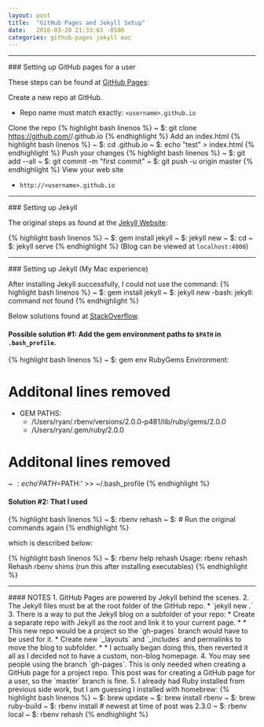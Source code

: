 ```yaml
---
layout: post
title:  "GitHub Pages and Jekyll Setup"
date:   2016-03-20 21:33:03 -0500
categories: github-pages jekyll mac
---
```


<hr>
### Setting up GitHub pages for a user

These steps can be found at [GitHub Pages](https://pages.github.com/):

Create a new repo at GitHub.  
* Repo name must match exactly: `<username>.github.io`  
  
Clone the repo
{% highlight bash linenos %}
~ $: git clone https://github.com/<username>/<username>.github.io
{% endhighlight %}
Add an index.html
{% highlight bash linenos %}
~ $: cd <username>.github.io
~ $: echo "test" > index.html
{% endhighlight %}
Push your changes
{% highlight bash linenos %}
~ $: git add --all
~ $: git commit -m "first commit"
~ $: git push -u origin master
{% endhighlight %}
View your web site  
* `http://<username>.github.io`

<hr>
### Setting up Jekyll

The original steps as found at the [Jekyll Website](https://jekyllrb.com/docs/quickstart/):

{% highlight bash linenos %}
~ $: gem install jekyll
~ $: jekyll new <name of blog>
~ $: cd <name of blog>
~ $: jekyll serve
{% endhighlight %}
(Blog can be viewed at `localhost:4000`)

<hr>
### Setting up Jekyll (My Mac experience)

After installing Jekyll successfully, I could not use the command:
{% highlight bash linenos %}
~ $: gem install jekyll
~ $: jekyll new <name of blog>
-bash: jekyll: command not found
{% endhighlight %}

Below solutions found at [StackOverflow](http://stackoverflow.com/questions/8146249).

#### Possible solution #1: Add the gem environment paths to `$PATH` in `.bash_profile`.

{% highlight bash linenos %}
~ $: gem env
RubyGems Environment:
  # Additonal lines removed
  - GEM PATHS:
     - /Users/ryan/.rbenv/versions/2.0.0-p481/lib/ruby/gems/2.0.0
     - /Users/ryan/.gem/ruby/2.0.0
  # Additonal lines removed
~ $: echo 'PATH=$PATH:<path to gem>' >> ~/.bash_profile
{% endhighlight %}

#### Solution #2: That I used

{% highlight bash linenos %}
~ $: rbenv rehash
~ $: # Run the original commands again
{% endhighlight %}

which is described below:

{% highlight bash linenos %}
~ $: rbenv help rehash
Usage: rbenv rehash
Rehash rbenv shims (run this after installing executables)
{% endhighlight %}

<hr>
#### NOTES
1. GitHub Pages are powered by Jekyll behind the scenes.
2. The Jekyll files must be at the root folder of the GitHub repo.
 * `jekyll new .`
3. There is a way to put the Jekyll blog on a subfolder of your repo:
 * Create a separate repo with Jekyll as the root and link it to your current page.
 * * This new repo would be a project so the `gh-pages` branch would have to be used for it.
 * Create new `_layouts` and `_includes` and permalinks to move the blog to subfolder.
 * * I actually began doing this, then reverted it all as I decided not to have a custom, non-blog homepage.
4. You may see people using the branch `gh-pages`. This is only needed when creating a GitHub page for a project repo. This post was for creating a GitHub page for a user, so the `master` branch is fine.
5. I already had Ruby installed from previous side work, but I am guessing I installed with homebrew:
{% highlight bash linenos %}
~ $: brew update
~ $: brew install rbenv
~ $: brew ruby-build
~ $: rbenv install <version number> # newest at time of post was 2.3.0
~ $: rbenv local <version number>
~ $: rbenv rehash
{% endhighlight %}
